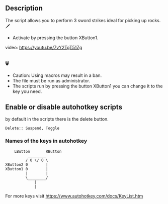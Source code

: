 ## Description
The script allows you to perform 3 sword strikes ideal for picking up rocks.:dagger:
- Activate by pressing the button XButton1.

video: https://youtu.be/7vY2TgT51Zg
## :skull:
- Caution: Using macros may result in a ban.
- The file must be run as administrator.
- The scripts run by pressing the button XButton1 you can change it to the key you need.
## Enable or disable autohotkey scripts
by default in the scripts there is the delete button.
```
Delete:: Suspend, Toggle
```
### Names of the keys in autohotkey
```
    LButton       RButton
          ________
         / 0 \/ 0 \ 
XButton2 0        |
XButton1 0        |
         |        |
         \________/
             |
             |
```
For more keys visit https://www.autohotkey.com/docs/KeyList.htm
